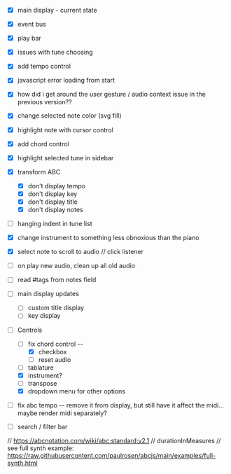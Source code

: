 - [x] main display - current state
- [x] event bus
- [x] play bar
- [x] issues with tune choosing
- [x] add tempo control
- [x] javascript error loading from start
- [x] how did i get around the user gesture / audio context issue in the previous version??
- [x] change selected note color (svg fill)
- [x] highlight note with cursor control
- [x] add chord control
- [x] highlight selected tune in sidebar
- [x] transform ABC 
  - [x] don't display tempo
  - [x] don't display key
  - [x] don't display title
  - [x] don't display notes 
- [ ] hanging indent in tune list
- [x] change instrument to something less obnoxious than the piano
- [x] select note to scroll to audio // click listener
- [ ] on play new audio, clean up all old audio
- [ ] read #tags from notes field 
- [ ] main display updates
  - [ ] custom title display
  - [ ] key display
- [ ] Controls 
  - [ ] fix chord control -- 
    - [x] checkbox
    - [ ] reset audio
  - [ ] tablature
  - [x] instrument?
  - [ ] transpose
  - [x] dropdown menu for other options
- [ ] fix abc tempo -- remove it from display, but still have it affect the midi... maybe render midi separately? 

- [ ] search / filter bar 

// https://abcnotation.com/wiki/abc:standard:v2.1
// durationInMeasures
// see full synth example: https://raw.githubusercontent.com/paulrosen/abcjs/main/examples/full-synth.html